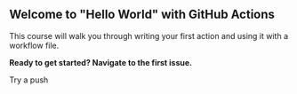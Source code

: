 ## Welcome to "Hello World" with GitHub Actions

This course will walk you through writing your first action and using it with a workflow file. 

**Ready to get started? Navigate to the first issue.**

Try a push
